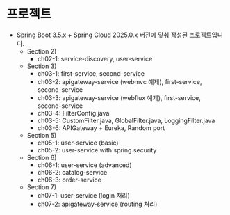 # 프로젝트

* Spring Boot 3.5.x + Spring Cloud 2025.0.x 버전에 맞춰 작성된 프로젝트입니다.
    * Section 2)
        * ch02-1: service-discovery, user-service
    * Section 3)
        * ch03-1: first-service, second-service
        * ch03-2: apigateway-service (webmvc 예제), first-service, second-service
        * ch03-3: apigateway-service (webflux 예제), first-service, second-service
        * ch03-4: FilterConfig.java
        * ch03-5: CustomFilter.java, GlobalFilter.java, LoggingFilter.java
        * ch03-6: APIGateway + Eureka, Random port
    * Section 5)
        * ch05-1: user-service (basic)
        * ch05-2: user-service with spring security
    * Section 6)
        * ch06-1: user-service (advanced)
        * ch06-2: catalog-service
        * ch06-3: order-service
    * Section 7)
        * ch07-1: user-service (login 처리)
        * ch07-2: apigateway-service (routing 처리)